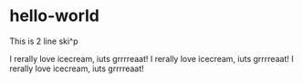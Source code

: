 # hello-world
This is 2 line ski^p


I rerally love icecream, iuts grrrreaat!
I rerally love icecream, iuts grrrreaat!
I rerally love icecream, iuts grrrreaat!
